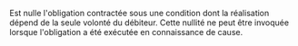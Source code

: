 Est nulle l'obligation contractée sous une condition dont la réalisation dépend de la seule volonté du débiteur. Cette nullité ne peut être invoquée lorsque l'obligation a été exécutée en connaissance de cause.
